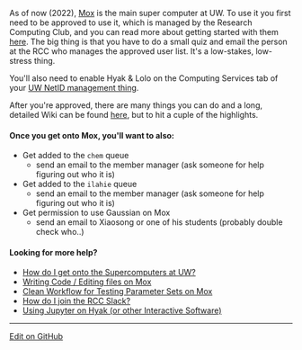 As of now (2022), [Mox](https://wiki.cac.washington.edu/display/hyakusers/Hyak+mox+Overview) is the main super computer at UW. To use it you first need to be approved to use it, which is managed by the Research Computing Club, and you can read more about getting started with them [here](https://depts.washington.edu/uwrcc/getting-started-2/getting-started/). The big thing is that you have to do a small quiz and email the person at the RCC who manages the approved user list. It's a low-stakes, low-stress thing.

You'll also need to enable Hyak & Lolo on the Computing Services tab of your [UW NetID management thing](https://uwnetid.washington.edu/manage/?service).

After you're approved, there are many things you can do and a long, detailed Wiki can be found [here](https://wiki.cac.washington.edu/display/hyakusers/WIKI+for+Hyak+users), but to hit a cuple of the highlights.

#### Once you get onto Mox, you'll want to also:
* Get added to the `chem` queue
    - send an email to the member manager (ask someone for help figuring out who it is)
* Get added to the `ilahie` queue
    - send an email to the member manager (ask someone for help figuring out who it is)
* Get permission to use Gaussian on Mox
    - send an email to Xiaosong or one of his students (probably double check who..)

#### Looking for more help?
* [How do I get onto the Supercomputers at UW?](https://stackoverflow.com/c/mccoygroup/questions/21)
* [Writing Code / Editing files on Mox](https://stackoverflow.com/c/mccoygroup/questions/88)
* [Clean Workflow for Testing Parameter Sets on Mox](https://stackoverflow.com/c/mccoygroup/questions/27)
* [How do I join the RCC Slack?](https://stackoverflow.com/c/mccoygroup/questions/28)
* [Using Jupyter on Hyak (or other Interactive Software)](https://stackoverflow.com/c/mccoygroup/questions/57)


---
[Edit on GitHub](https://github.com/McCoyGroup/References/edit/gh-pages/References/McCoy%20Group%20Code%20Academy/Supercomputing101/hyak.md)
